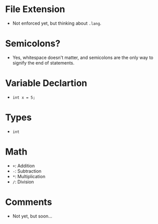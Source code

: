 # File Extension
- Not enforced yet, but thinking about `.lang`.

# Semicolons?
- Yes, whitespace doesn't matter, and semicolons are the only way to signify the end of statements.

# Variable Declartion
- `int x = 5;`

# Types
- `int`

# Math
- `+`: Addition
- `-`: Subtraction
- `*`: Multiplication
- `/`: Division

# Comments
- Not yet, but soon...